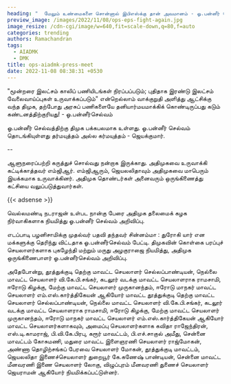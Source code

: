 ```yaml
---
heading: "  மேலும் உண்மைகளை சொன்னால் இபிஎஸ்க்கு தான் அவமானம் - ஓ.பன்னீர் செல்வம்"
preview_image: /images/2022/11/08/ops-eps-fight-again.jpg
image_resize: /cdn-cgi/image/w=640,fit=scale-down,q=80,f=auto
categories: trending
authors: Ramachandran
tags:
  - AIADMK
  - DMK
title: ops-aiadmk-press-meet
date: 2022-11-08 08:38:31 +0530
---
```

"மூன்றரை இலட்சம் காலிப் பணியிடங்கள் நிரப்பப்படும்; புதிதாக இரண்டு இலட்சம் வேலைவாய்ப்புகள் உருவாக்கப்படும்" என்றெல்லாம் வாக்குறுதி அளித்து ஆட்சிக்கு வந்த திமுக, தற்போது அரசுப் பணிகளையே தனியார்மயமாக்கிக் கொண்டிருப்பது கடும் கண்டனத்திற்குரியது! - ஓ.பன்னீர்செல்வம்

ஓ.பன்னீர் செல்வத்திற்கு திமுக பக்கபலமாக உள்ளது. ஓ.பன்னீர் செல்வம் தொடங்கியுள்ளது தர்மயுத்தம் அல்ல கர்மயுத்தம் - ஜெயக்குமார்.

\--

ஆளுநரைப்பற்றி கருத்துச் சொல்வது நன்றாக இருக்காது. அதிமுகவை உருவாக்கி கட்டிக்காத்தவர் எம்ஜிஆர். எம்ஜிஆரும், ஜெயலலிதாவும் அதிமுகவை மாபெரும் இயக்கமாக உருவாக்கினர். அதிமுக தொண்டர்கள் அனைவரும் ஒருங்கிணைத்து கட்சியை வலுப்படுத்துவார்கள். 

{{< adsense >}}

வெல்லமண்டி நடராஜன் உள்பட நான்கு பேரை அதிமுக தலைமைக் கழக நிர்வாகிகளாக நியமித்து ஓ.பன்னீர் செல்வம் அறிவிப்பு.

எடப்பாடி பழனிசாமிக்‍கு முதல்வர் பதவி தந்தவர் சின்னம்மா : துரோகி யார் என மக்‍களுக்‍கு தெரிந்து விட்டதாக ஓ.பன்னீர்செல்வம் பேட்டி. திமுகவின் கொள்கை பரப்புச் செயலாளர்களாக புகழேந்தி மற்றும் மருது அழகுராஜை நியமித்து, அதிமுக ஒருங்கிணைபாளர் ஓ.பன்னீர்செல்வம் அறிவிப்பு. 

அதேபோன்று, தூத்துக்குடி தெற்கு மாவட்ட செயலாளர் செல்லப்பாண்டியன்,  நெல்லை மாவட்ட செயலாளர் வி.கே.பி.சங்கர், கடலூர் வடக்கு மாவட்ட செயலாளராக ராமசாமி,  ஈரோடு கிழக்கு, மேற்கு மாவட்ட செயலாளர் முருகானந்தம், ஈரோடு மாநகர் மாவட்ட செயலாளர் எம்.எஸ்.கார்த்திகேயன் ஆகியோர் மாவட்ட தூத்துக்குடி தெற்கு மாவட்ட செயலாளர் செல்லப்பாண்டியன்,  நெல்லை மாவட்ட செயலாளர் வி.கே.பி.சங்கர், கடலூர் வடக்கு மாவட்ட செயலாளராக ராமசாமி,  ஈரோடு கிழக்கு, மேற்கு மாவட்ட செயலாளர் முருகானந்தம், ஈரோடு மாநகர் மாவட்ட செயலாளர் எம்.எஸ்.கார்த்திகேயன் ஆகியோர் மாவட்ட செயலாளர்களாகவும்,  அமைப்பு செயலாளர்களாக கவிதா ராஜேந்திரன், எஸ்.டி.காமராஜ், பி.வி.கே.பிரபு, கரூர் மாவட்டம், பி.எச்.சாகுல் அமீது, சென்னை மாவட்டம் கோசுமணி, மதுரை மாவட்ட இளைஞரணி செயலாளர் ராஜ்மோகன், அண்ணா தொழிற்சங்கப் பேரவை செயலாளர் மோகன், தூத்துக்குடி மாவட்டம், ஜெயலலிதா இணைச்செயலாளர் துறையூர் கே.கணேஷ் பாண்டியன், சென்னை மாவட்ட மீனவரணி இணை செயலாளர் லோகு, விழுப்புரம் மீனவரணி துணைச் செயலாளர் ஜெயராமன் ஆகியோர் நியமிக்கப்பட்டுள்னர்.